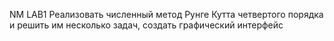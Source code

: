 NM LAB1
Реализовать численный метод Рунге Кутта четвертого порядка и решить им несколько задач, создать графический интерфейс

